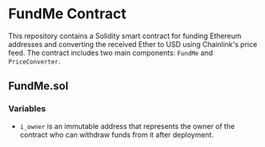 # FundMe Contract

This repository contains a Solidity smart contract for funding Ethereum addresses and converting the received Ether to USD using Chainlink's price feed. The contract includes two main components: `FundMe` and `PriceConverter`.

## FundMe.sol

### Variables
- `i_owner` is an immutable address that represents the owner of the contract who can withdraw funds from it after deployment.

